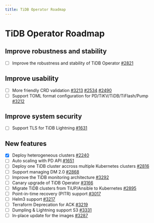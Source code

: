 ```yaml
---
title: TiDB Operator Roadmap
---
```


# TiDB Operator Roadmap

## Improve robustness and stability

- [ ] Improve the robustness and stability of TiDB Operator [#2821](https://github.com/pingcap/tidb-operator/issues/2821)

## Improve usability

- [ ] More friendly CRD validation [#3213](https://github.com/pingcap/tidb-operator/issues/3213) [#2534](https://github.com/pingcap/tidb-operator/issues/2534) [#2490](https://github.com/pingcap/tidb-operator/issues/2490)
- [ ] Support TOML format configuration for PD/TiKV/TiDB/TiFlash/Pump [#3212](https://github.com/pingcap/tidb-operator/issues/3212)

## Improve system security

- [ ] Support TLS for TiDB Lightning [#1631](https://github.com/pingcap/tidb-operator/issues/1631)

## New features

- [x] Deploy heterogeneous clusters [#2240](https://github.com/pingcap/tidb-operator/issues/2240)
- [ ] Auto scaling with PD API [#1651](https://github.com/pingcap/tidb-operator/issues/1651)
- [ ] Deploy one TiDB cluster accross multiple Kubernetes clusters [#2816](https://github.com/pingcap/tidb-operator/issues/2816)
- [ ] Support managing DM 2.0 [#2868](https://github.com/pingcap/tidb-operator/issues/2868)
- [ ] Improve the TiDB monitoring architecture [#3292](https://github.com/pingcap/tidb-operator/issues/3292)
- [ ] Canary upgrade of TiDB Operator [#3166](https://github.com/pingcap/tidb-operator/issues/3166)
- [ ] Migrate TiDB clusters from TiUP/Ansible to Kubernetes [#2895](https://github.com/pingcap/tidb-operator/issues/2895)
- [ ] Point-in-time recovery (PITR) support [#3017](https://github.com/pingcap/tidb-operator/issues/3017)
- [ ] Helm3 support [#3217](https://github.com/pingcap/tidb-operator/issues/3217)
- [ ] Terraform Deprecation for ACK [#3219](https://github.com/pingcap/tidb-operator/issues/3219)
- [ ] Dumpling & Lightning support S3 [#3331](https://github.com/pingcap/tidb-operator/issues/3331)
- [ ] In-place update for the images [#3287](https://github.com/pingcap/tidb-operator/issues/3287)
